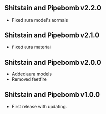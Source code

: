 ## Shitstain and Pipebomb v2.2.0
- Fixed aura model's normals


## Shitstain and Pipebomb v2.1.0
- Fixed aura material

## Shitstain and Pipebomb v2.0.0
- Added aura models
- Removed feetfire

## Shitstain and Pipebomb v1.0.0
- First release with updating.
